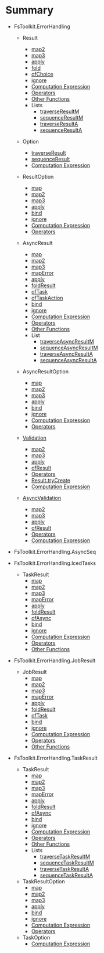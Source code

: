 # Summary

* FsToolkit.ErrorHandling
  * Result
    * [map2](result/map2.md)
    * [map3](result/map3.md)
    * [apply](result/apply.md)
    * [fold](result/fold.md)
    * [ofChoice](result/ofChoice.md)
    * [ignore](result/ignore.md)
    * [Computation Expression](result/ce.md)
    * [Operators](result/operators.md)
    * [Other Functions](result/others.md)
    * Lists
      * [traverseResultM](list/traverseResultM.md)
      * [sequenceResultM](list/sequenceResultM.md)
      * [traverseResultA](list/traverseResultA.md)
      * [sequenceResultA](list/sequenceResultA.md)

  * Option
    * [traverseResult](option/traverseResult.md)
    * [sequenceResult](option/sequenceResult.md)
    * [Computation Expression](option/ce.md)

  * ResultOption
    * [map](resultOption/map.md)
    * [map2](resultOption/map2.md)
    * [map3](resultOption/map3.md)
    * [apply](resultOption/apply.md)
    * [bind](resultOption/bind.md)
    * [ignore](resultOption/ignore.md)
    * [Computation Expression](resultOption/ce.md)
    * [Operators](resultOption/operators.md)

  * AsyncResult
    * [map](asyncResult/map.md)
    * [map2](asyncResult/map2.md)
    * [map3](asyncResult/map3.md)
    * [mapError](asyncResult/mapError.md)
    * [apply](asyncResult/apply.md)
    * [foldResult](asyncResult/foldResult.md)
    * [ofTask](asyncResult/ofTask.md)
    * [ofTaskAction](asyncResult/ofTaskAction.md)
    * [bind](asyncResult/bind.md)
    * [ignore](asyncResult/ignore.md)
    * [Computation Expression](asyncResult/ce.md)
    * [Operators](asyncResult/operators.md)
    * [Other Functions](asyncResult/others.md)
    * List
      * [traverseAsyncResultM](list/traverseAsyncResultM.md)
      * [sequenceAsyncResultM](list/sequenceAsyncResultM.md)
      * [traverseAsyncResultA](list/traverseAsyncResultA.md)
      * [sequenceAsyncResultA](list/sequenceAsyncResultA.md)

  * AsyncResultOption
    * [map](asyncResultOption/map.md)
    * [map2](asyncResultOption/map2.md)
    * [map3](asyncResultOption/map3.md)
    * [apply](asyncResultOption/apply.md)
    * [bind](asyncResultOption/bind.md)
    * [ignore](asyncResultOption/ignore.md)
    * [Computation Expression](asyncResultOption/ce.md)
    * [Operators](asyncResultOption/operators.md)

  * [Validation](validation/index.md)
    * [map2](validation/map2.md)
    * [map3](validation/map3.md)
    * [apply](validation/apply.md)
    * [ofResult](validation/ofResult.md)
    * [Operators](validation/operators.md)
    * [Result.tryCreate](validation/tryCreate.md)
    * [Computation Expression](validation/ce.md)

  * [AsyncValidation](asyncValidation/index.md)
    * [map2](asyncValidation/map2.md)
    * [map3](asyncValidation/map3.md)
    * [apply](asyncValidation/apply.md)
    * [ofResult](asyncValidation/ofResult.md)
    * [Operators](asyncValidation/operators.md)
    * [Computation Expression](asyncValidation/ce.md)

* FsToolkit.ErrorHandling.AsyncSeq
* FsToolkit.ErrorHandling.IcedTasks
  * TaskResult
    * [map](cancellableTaskResult/map.md)
    * [map2](cancellableTaskResult/map2.md)
    * [map3](cancellableTaskResult/map3.md)
    * [mapError](cancellableTaskResult/mapError.md)
    * [apply](cancellableTaskResult/apply.md)
    * [foldResult](cancellableTaskResult/foldResult.md)
    * [ofAsync](cancellableTaskResult/ofAsync.md)
    * [bind](cancellableTaskResult/bind.md)
    * [ignore](cancellableTaskResult/ignore.md)
    * [Computation Expression](cancellableTaskResult/ce.md)
    * [Operators](cancellableTaskResult/operators.md)
    * [Other Functions](cancellableTaskResult/others.md)
* FsToolkit.ErrorHandling.JobResult
  * JobResult
      * [map](jobResult/map.md)
      * [map2](jobResult/map2.md)
      * [map3](jobResult/map3.md)
      * [mapError](jobResult/mapError.md)
      * [apply](jobResult/apply.md)
      * [foldResult](jobResult/foldResult.md)
      * [ofTask](jobResult/ofTask.md)
      * [bind](jobResult/bind.md)
      * [ignore](jobResult/ignore.md)
      * [Computation Expression](jobResult/ce.md)
      * [Operators](jobResult/operators.md)
      * [Other Functions](jobResult/others.md)
* FsToolkit.ErrorHandling.TaskResult
  * TaskResult
    * [map](taskResult/map.md)
    * [map2](taskResult/map2.md)
    * [map3](taskResult/map3.md)
    * [mapError](taskResult/mapError.md)
    * [apply](taskResult/apply.md)
    * [foldResult](taskResult/foldResult.md)
    * [ofAsync](taskResult/ofAsync.md)
    * [bind](taskResult/bind.md)
    * [ignore](taskResult/ignore.md)
    * [Computation Expression](taskResult/ce.md)
    * [Operators](taskResult/operators.md)
    * [Other Functions](taskResult/others.md)
    * Lists
      * [traverseTaskResultM](list/traverseTaskResultM.md)
      * [sequenceTaskResultM](list/sequenceTaskResultM.md)
      * [traverseTaskResultA](list/traverseTaskResultA.md)
      * [sequenceTaskResultA](list/sequenceTaskResultA.md)
  * TaskResultOption
    * [map](taskResultOption/map.md)
    * [map2](taskResultOption/map2.md)
    * [map3](taskResultOption/map3.md)
    * [apply](taskResultOption/apply.md)
    * [bind](taskResultOption/bind.md)
    * [ignore](taskResultOption/ignore.md)
    * [Computation Expression](taskResultOption/ce.md)
    * [Operators](taskResultOption/operators.md)
  * TaskOption
    * [Computation Expression](taskOption/ce.md)
